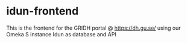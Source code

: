 # idun-frontend
This is the frontend for the GRIDH portal @ https://dh.gu.se/  using our Omeka S instance Idun as database and API
